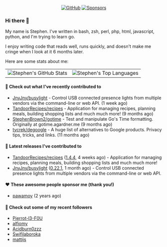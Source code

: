 <p align="center">
    <a href="https://github.com/StephenBrown2"><img src="https://img.shields.io/github/followers/StephenBrown2.svg?label=GitHub&style=social" alt="GitHub"></a>
    <a href="https://github.com/sponsors/StephenBrown2"><img src="https://img.shields.io/badge/Sponsors--_.svg?style=social&logo=github&logoColor=EA4AAA" alt="Sponsors"></a>
</p>

### Hi there 👋

My name is Stephen. I've written in bash, zsh, perl, php, html, javascript, python, and I'm trying to learn go.

I enjoy writing code that reads well, runs quickly, and doesn't make me cringe when I look at it 6 months later.

Here are some stats about me:

|     |     |
| --- | --- |
| ![Stephen's GitHub Stats](https://github-readme-stats.vercel.app/api?username=StephenBrown2&show_icons=true&count_private=true) | ![Stephen's Top Languages](https://github-readme-stats.vercel.app/api/top-langs/?username=StephenBrown2&layout=compact) |

#### 👷 Check out what I've recently contributed to

- [JnyJny/busylight](https://github.com/JnyJny/busylight) - Control USB connected presence lights from multiple vendors via the command-line or web API. (1 week ago)
- [TandoorRecipes/recipes](https://github.com/TandoorRecipes/recipes) - Application for managing recipes, planning meals, building shopping lists and much much more! (9 months ago)
- [StephenBrown2/gotime](https://github.com/StephenBrown2/gotime) - Test and manipulate Go&#39;s Time formatting. Originally at gotime.agardner.me (9 months ago)
- [tycrek/degoogle](https://github.com/tycrek/degoogle) - A huge list of alternatives to Google products. Privacy tips, tricks, and links. (11 months ago)



#### 🔭 Latest releases I've contributed to

- [TandoorRecipes/recipes](https://github.com/TandoorRecipes/recipes) ([1.4.4](https://github.com/TandoorRecipes/recipes/releases/tag/1.4.4), 4 weeks ago) - Application for managing recipes, planning meals, building shopping lists and much much more!
- [JnyJny/busylight](https://github.com/JnyJny/busylight) ([0.22.1](https://github.com/JnyJny/busylight/releases/tag/0.22.1), 1 month ago) - Control USB connected presence lights from multiple vendors via the command-line or web API.

#### ❤️ These awesome people sponsor me (thank you!)

- [pawamoy](https://github.com/pawamoy) (2 years ago)

#### 👯 Check out some of my recent followers

- [Pierrot-l3-F0U](https://github.com/Pierrot-l3-F0U)
- [alfiomy](https://github.com/alfiomy)
- [Acidburn0zzz](https://github.com/Acidburn0zzz)
- [Swifilaboroka](https://github.com/Swifilaboroka)
- [mattijs](https://github.com/mattijs)


